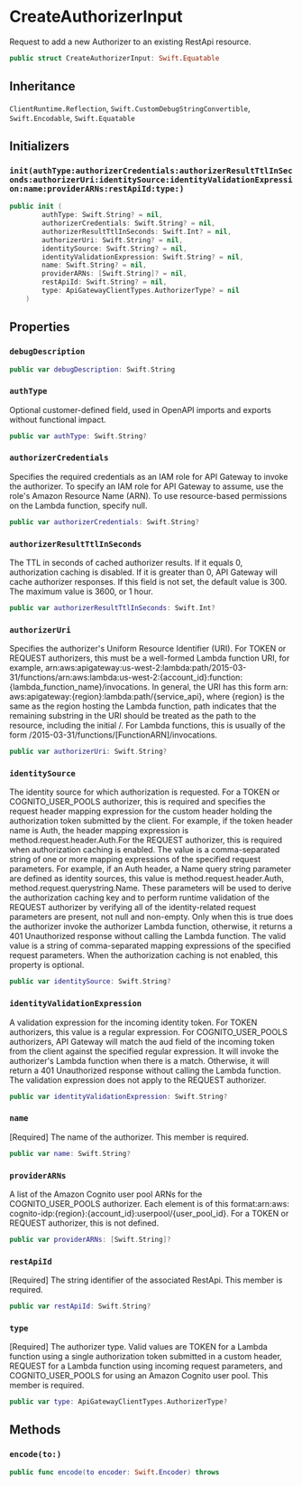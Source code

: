 # CreateAuthorizerInput

Request to add a new Authorizer to an existing RestApi resource.

``` swift
public struct CreateAuthorizerInput: Swift.Equatable 
```

## Inheritance

`ClientRuntime.Reflection`, `Swift.CustomDebugStringConvertible`, `Swift.Encodable`, `Swift.Equatable`

## Initializers

### `init(authType:authorizerCredentials:authorizerResultTtlInSeconds:authorizerUri:identitySource:identityValidationExpression:name:providerARNs:restApiId:type:)`

``` swift
public init (
        authType: Swift.String? = nil,
        authorizerCredentials: Swift.String? = nil,
        authorizerResultTtlInSeconds: Swift.Int? = nil,
        authorizerUri: Swift.String? = nil,
        identitySource: Swift.String? = nil,
        identityValidationExpression: Swift.String? = nil,
        name: Swift.String? = nil,
        providerARNs: [Swift.String]? = nil,
        restApiId: Swift.String? = nil,
        type: ApiGatewayClientTypes.AuthorizerType? = nil
    )
```

## Properties

### `debugDescription`

``` swift
public var debugDescription: Swift.String 
```

### `authType`

Optional customer-defined field, used in OpenAPI imports and exports without functional impact.

``` swift
public var authType: Swift.String?
```

### `authorizerCredentials`

Specifies the required credentials as an IAM role for API Gateway to invoke the authorizer. To specify an IAM role for API Gateway to assume, use the role's Amazon Resource Name (ARN). To use resource-based permissions on the Lambda function, specify null.

``` swift
public var authorizerCredentials: Swift.String?
```

### `authorizerResultTtlInSeconds`

The TTL in seconds of cached authorizer results. If it equals 0, authorization caching is disabled. If it is greater than 0, API Gateway will cache authorizer responses. If this field is not set, the default value is 300. The maximum value is 3600, or 1 hour.

``` swift
public var authorizerResultTtlInSeconds: Swift.Int?
```

### `authorizerUri`

Specifies the authorizer's Uniform Resource Identifier (URI). For TOKEN or REQUEST authorizers, this must be a well-formed Lambda function URI, for example, arn:​aws:​apigateway:​us-west-2:​lambda:​path/2015-03-31/functions/arn:​aws:​lambda:​us-west-2:​{account\_id}:​function:​{lambda\_function\_name}/invocations. In general, the URI has this form  arn:​aws:​apigateway:​{region}:​lambda:​path/{service\_api}, where {region} is the same as the region hosting the Lambda function, path indicates that the remaining substring in the URI should be treated as the path to the resource, including the initial /. For Lambda functions, this is usually of the form /2015-03-31/functions/\[FunctionARN\]/invocations.

``` swift
public var authorizerUri: Swift.String?
```

### `identitySource`

The identity source for which authorization is requested. For a TOKEN or COGNITO\_USER\_POOLS authorizer, this is required and specifies the request header mapping expression for the custom header holding the authorization token submitted by the client. For example, if the token header name is Auth, the header mapping expression is  method.request.header.Auth.For the REQUEST authorizer, this is required when authorization caching is enabled. The value is a comma-separated string of one or more mapping expressions of the specified request parameters. For example, if an Auth header, a Name query string parameter are defined as identity sources, this value is method.request.header.Auth, method.request.querystring.Name.  These parameters will be used to derive the authorization caching key and to perform runtime validation of the REQUEST authorizer by verifying all of the identity-related request parameters are present, not null and non-empty. Only when this is true does the authorizer invoke the authorizer Lambda function, otherwise, it returns a 401 Unauthorized response without calling the Lambda function. The valid value is a string of comma-separated mapping expressions of the specified request parameters. When the authorization caching is not enabled, this property is optional.

``` swift
public var identitySource: Swift.String?
```

### `identityValidationExpression`

A validation expression for the incoming identity token. For TOKEN authorizers, this value is a regular expression. For COGNITO\_USER\_POOLS authorizers, API Gateway will match the aud field of the incoming token from the client against the specified regular expression. It will invoke the authorizer's Lambda function when there is a match. Otherwise, it will return a 401 Unauthorized response without calling the Lambda function. The validation expression does not apply to the REQUEST authorizer.

``` swift
public var identityValidationExpression: Swift.String?
```

### `name`

\[Required\] The name of the authorizer.
This member is required.

``` swift
public var name: Swift.String?
```

### `providerARNs`

A list of the Amazon Cognito user pool ARNs for the COGNITO\_USER\_POOLS authorizer. Each element is of this format:​ arn:​aws:​cognito-idp:​{region}:​{account\_id}:​userpool/{user\_pool\_id}. For a TOKEN or REQUEST authorizer, this is not defined.

``` swift
public var providerARNs: [Swift.String]?
```

### `restApiId`

\[Required\] The string identifier of the associated RestApi.
This member is required.

``` swift
public var restApiId: Swift.String?
```

### `type`

\[Required\] The authorizer type. Valid values are TOKEN for a Lambda function using a single authorization token submitted in a custom header, REQUEST for a Lambda function using incoming request parameters, and COGNITO\_USER\_POOLS for using an Amazon Cognito user pool.
This member is required.

``` swift
public var type: ApiGatewayClientTypes.AuthorizerType?
```

## Methods

### `encode(to:)`

``` swift
public func encode(to encoder: Swift.Encoder) throws 
```
